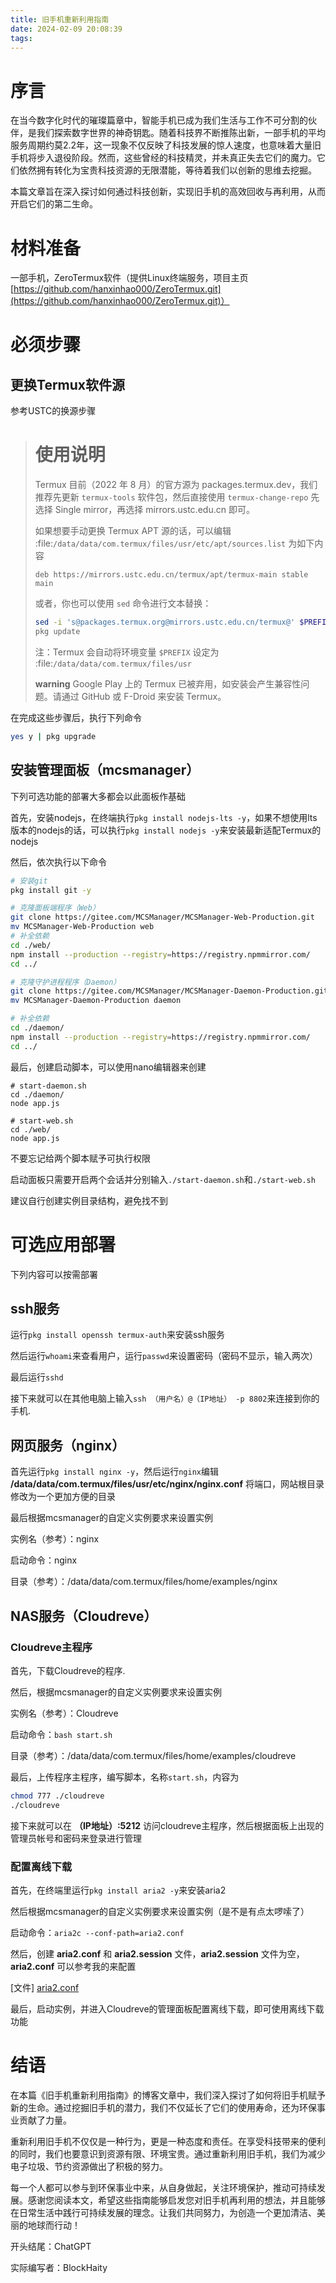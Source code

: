 ```yaml
---
title: 旧手机重新利用指南
date: 2024-02-09 20:08:39
tags:
---
```


# 序言

在当今数字化时代的璀璨篇章中，智能手机已成为我们生活与工作不可分割的伙伴，是我们探索数字世界的神奇钥匙。随着科技界不断推陈出新，一部手机的平均服务周期约莫2.2年，这一现象不仅反映了科技发展的惊人速度，也意味着大量旧手机将步入退役阶段。然而，这些曾经的科技精灵，并未真正失去它们的魔力。它们依然拥有转化为宝贵科技资源的无限潜能，等待着我们以创新的思维去挖掘。

本篇文章旨在深入探讨如何通过科技创新，实现旧手机的高效回收与再利用，从而开启它们的第二生命。

# 材料准备

一部手机，ZeroTermux软件（提供Linux终端服务，项目主页[https://github.com/hanxinhao000/ZeroTermux.git](https://github.com/hanxinhao000/ZeroTermux.git)）

# 必须步骤

## 更换Termux软件源

参考USTC的换源步骤

>使用说明
>==============
>
>Termux 目前（2022 年 8 月）的官方源为 packages.termux.dev，我们推荐先更新 ``termux-tools`` 软件包，然后直接使用 ``termux-change-repo`` 先选择 Single mirror，再选择 mirrors.ustc.edu.cn 即可。
>
>如果想要手动更换 Termux APT 源的话，可以编辑 :file:`/data/data/com.termux/files/usr/etc/apt/sources.list` 为如下内容
>
>```
>deb https://mirrors.ustc.edu.cn/termux/apt/termux-main stable main
>```
>
>或者，你也可以使用 ``sed`` 命令进行文本替换：
>
>``` bash
>sed -i 's@packages.termux.org@mirrors.ustc.edu.cn/termux@' $PREFIX/etc/apt/sources.list
>pkg update
>```
>
>注：Termux 会自动将环境变量 ``$PREFIX`` 设定为 :file:`/data/data/com.termux/files/usr`
>
>**warning**
>    Google Play 上的 Termux 已被弃用，如安装会产生兼容性问题。请通过 GitHub 或 F-Droid 来安装 Termux。

在完成这些步骤后，执行下列命令
``` bash
yes y | pkg upgrade
```

## 安装管理面板（mcsmanager）

下列可选功能的部署大多都会以此面板作基础

首先，安装nodejs，在终端执行`pkg install nodejs-lts -y`，如果不想使用lts版本的nodejs的话，可以执行`pkg install nodejs -y`来安装最新适配Termux的nodejs

然后，依次执行以下命令

``` bash
# 安装git
pkg install git -y

# 克隆面板端程序（Web）
git clone https://gitee.com/MCSManager/MCSManager-Web-Production.git
mv MCSManager-Web-Production web
# 补全依赖
cd ./web/
npm install --production --registry=https://registry.npmmirror.com/
cd ../

# 克隆守护进程程序（Daemon）
git clone https://gitee.com/MCSManager/MCSManager-Daemon-Production.git
mv MCSManager-Daemon-Production daemon

# 补全依赖
cd ./daemon/
npm install --production --registry=https://registry.npmmirror.com/
cd ../
```

最后，创建启动脚本，可以使用nano编辑器来创建

```
# start-daemon.sh
cd ./daemon/
node app.js

# start-web.sh
cd ./web/
node app.js
```

不要忘记给两个脚本赋予可执行权限

启动面板只需要开启两个会话并分别输入`./start-daemon.sh`和`./start-web.sh`

建议自行创建实例目录结构，避免找不到

# 可选应用部署

下列内容可以按需部署

## ssh服务

运行`pkg install openssh termux-auth`来安装ssh服务

然后运行`whoami`来查看用户，运行`passwd`来设置密码（密码不显示，输入两次）

最后运行`sshd`

接下来就可以在其他电脑上输入`ssh （用户名）@（IP地址） -p 8802`来连接到你的手机.

## 网页服务（nginx）

首先运行`pkg install nginx -y`，然后运行`nginx`编辑 **/data/data/com.termux/files/usr/etc/nginx/nginx.conf** 将端口，网站根目录修改为一个更加方便的目录

最后根据mcsmanager的自定义实例要求来设置实例

实例名（参考）：nginx

启动命令：nginx

目录（参考）：/data/data/com.termux/files/home/examples/nginx

## NAS服务（Cloudreve）

### Cloudreve主程序

首先，下载Cloudreve的程序.

然后，根据mcsmanager的自定义实例要求来设置实例

实例名（参考）：Cloudreve

启动命令：`bash start.sh`

目录（参考）：/data/data/com.termux/files/home/examples/cloudreve

最后，上传程序主程序，编写脚本，名称`start.sh`，内容为

``` bash
chmod 777 ./cloudreve
./cloudreve
```

接下来就可以在 **（IP地址）:5212** 访问cloudreve主程序，然后根据面板上出现的管理员帐号和密码来登录进行管理

### 配置离线下载

首先，在终端里运行`pkg install aria2 -y`来安装aria2

然后根据mcsmanager的自定义实例要求来设置实例（是不是有点太啰嗦了）

启动命令：`aria2c --conf-path=aria2.conf`

然后，创建 **aria2.conf** 和 **aria2.session** 文件，**aria2.session** 文件为空，**aria2.conf** 可以参考我的来配置

[文件] [aria2.conf](/resource/旧手机重新利用指南/aria2.conf)

最后，启动实例，并进入Cloudreve的管理面板配置离线下载，即可使用离线下载功能

# 结语

在本篇《旧手机重新利用指南》的博客文章中，我们深入探讨了如何将旧手机赋予新的生命。通过挖掘旧手机的潜力，我们不仅延长了它们的使用寿命，还为环保事业贡献了力量。

重新利用旧手机不仅仅是一种行为，更是一种态度和责任。在享受科技带来的便利的同时，我们也要意识到资源有限、环境宝贵。通过重新利用旧手机，我们为减少电子垃圾、节约资源做出了积极的努力。

每一个人都可以参与到环保事业中来，从自身做起，关注环境保护，推动可持续发展。感谢您阅读本文，希望这些指南能够启发您对旧手机再利用的想法，并且能够在日常生活中践行可持续发展的理念。让我们共同努力，为创造一个更加清洁、美丽的地球而行动！

开头结尾：ChatGPT

实际编写者：BlockHaity